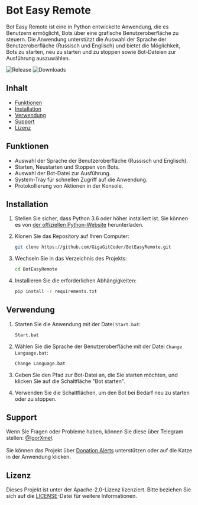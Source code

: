 # Bot Easy Remote

Bot Easy Remote ist eine in Python entwickelte Anwendung, die es Benutzern ermöglicht, Bots über eine grafische Benutzeroberfläche zu steuern. Die Anwendung unterstützt die Auswahl der Sprache der Benutzeroberfläche (Russisch und Englisch) und bietet die Möglichkeit, Bots zu starten, neu zu starten und zu stoppen sowie Bot-Dateien zur Ausführung auszuwählen.

![Release](https://img.shields.io/github/v/release/GigaGitCoder/BotEasyRemote) ![Downloads](https://img.shields.io/github/downloads/GigaGitCoder/BotEasyRemote/total)

## Inhalt

- [Funktionen](#funktionen)
- [Installation](#installation)
- [Verwendung](#verwendung)
- [Support](#support)
- [Lizenz](#lizenz)

## Funktionen

- Auswahl der Sprache der Benutzeroberfläche (Russisch und Englisch).
- Starten, Neustarten und Stoppen von Bots.
- Auswahl der Bot-Datei zur Ausführung.
- System-Tray für schnellen Zugriff auf die Anwendung.
- Protokollierung von Aktionen in der Konsole.

## Installation

1. Stellen Sie sicher, dass Python 3.6 oder höher installiert ist. Sie können es von [der offiziellen Python-Website](https://www.python.org/downloads/) herunterladen.
2. Klonen Sie das Repository auf Ihren Computer:

   ```bash
   git clone https://github.com/GigaGitCoder/BotEasyRemote.git
   ```

3. Wechseln Sie in das Verzeichnis des Projekts:

   ```bash
   cd BotEasyRemote
   ```

4. Installieren Sie die erforderlichen Abhängigkeiten:

   ```bash
   pip install -r requirements.txt
   ```

## Verwendung

1. Starten Sie die Anwendung mit der Datei `Start.bat`:

   ```bash
   Start.bat
   ```

2. Wählen Sie die Sprache der Benutzeroberfläche mit der Datei `Change Language.bat`:

   ```bash
   Change Language.bat
   ```

3. Geben Sie den Pfad zur Bot-Datei an, die Sie starten möchten, und klicken Sie auf die Schaltfläche "Bot starten".
4. Verwenden Sie die Schaltflächen, um den Bot bei Bedarf neu zu starten oder zu stoppen.

## Support

Wenn Sie Fragen oder Probleme haben, können Sie diese über Telegram stellen: [@IgorXmel](https://t.me/IgorXmel). <br>
<br>
Sie können das Projekt über [Donation Alerts](https://www.donationalerts.com/r/ava_channel_live) unterstützen oder auf die Katze in der Anwendung klicken.

## Lizenz

Dieses Projekt ist unter der Apache-2.0-Lizenz lizenziert. Bitte beziehen Sie sich auf die [LICENSE](../../LICENSE)-Datei für weitere Informationen.